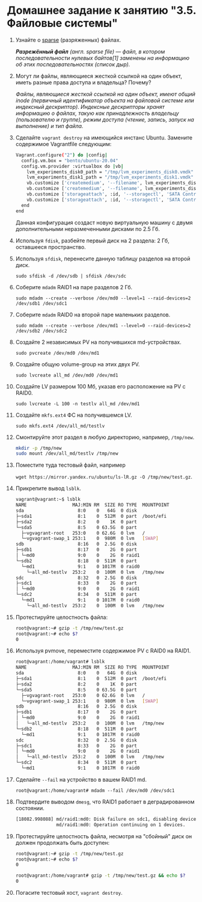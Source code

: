 # Домашнее задание к занятию "3.5. Файловые системы"

1. Узнайте о [sparse](https://ru.wikipedia.org/wiki/%D0%A0%D0%B0%D0%B7%D1%80%D0%B5%D0%B6%D1%91%D0%BD%D0%BD%D1%8B%D0%B9_%D1%84%D0%B0%D0%B9%D0%BB) (разряженных) файлах.

    _**Разрежённый файл** (англ. sparse file) — файл, в котором последовательности нулевых байтов[1] заменены на информацию об этих последовательностях (список дыр)._

2. Могут ли файлы, являющиеся жесткой ссылкой на один объект, иметь разные права доступа и владельца? Почему?

    _Файлы, являющиеся жесткой ссылкой на один объект, имеют общий inode (первичный идентификатор объекта на файловой системе или индексный дескриптор).
    Индексные дескрипторы хранят информацию о файлах, такую как принадлежность владельцу (пользователю и группе), режим доступа (чтение, запись, запуск на выполнение) и тип файла._

3. Сделайте `vagrant destroy` на имеющийся инстанс Ubuntu. Замените содержимое Vagrantfile следующим:

    ```bash
    Vagrant.configure("2") do |config|
      config.vm.box = "bento/ubuntu-20.04"
      config.vm.provider :virtualbox do |vb|
        lvm_experiments_disk0_path = "/tmp/lvm_experiments_disk0.vmdk"
        lvm_experiments_disk1_path = "/tmp/lvm_experiments_disk1.vmdk"
        vb.customize ['createmedium', '--filename', lvm_experiments_disk0_path, '--size', 2560]
        vb.customize ['createmedium', '--filename', lvm_experiments_disk1_path, '--size', 2560]
        vb.customize ['storageattach', :id, '--storagectl', 'SATA Controller', '--port', 1, '--device', 0, '--type', 'hdd', '--medium', lvm_experiments_disk0_path]
        vb.customize ['storageattach', :id, '--storagectl', 'SATA Controller', '--port', 2, '--device', 0, '--type', 'hdd', '--medium', lvm_experiments_disk1_path]
      end
    end
    ```

    Данная конфигурация создаст новую виртуальную машину с двумя дополнительными неразмеченными дисками по 2.5 Гб.

4. Используя `fdisk`, разбейте первый диск на 2 раздела: 2 Гб, оставшееся пространство.

5. Используя `sfdisk`, перенесите данную таблицу разделов на второй диск.

    `sudo sfdisk -d /dev/sdb | sfdisk /dev/sdc`

6. Соберите `mdadm` RAID1 на паре разделов 2 Гб.

    `sudo mdadm --create --verbose /dev/md0 --level=1 --raid-devices=2 /dev/sdb1 /dev/sdc1`

7. Соберите `mdadm` RAID0 на второй паре маленьких разделов.

    `sudo mdadm --create --verbose /dev/md1 --level=0 --raid-devices=2 /dev/sdb2 /dev/sdc2`

8. Создайте 2 независимых PV на получившихся md-устройствах.

    `sudo pvcreate /dev/md0 /dev/md1`

9. Создайте общую volume-group на этих двух PV.

    `sudo lvcreate all_md /dev/md0 /dev/md1`

10. Создайте LV размером 100 Мб, указав его расположение на PV с RAID0.

    `sudo lvcreate -L 100 -n testlv all_md /dev/md1`

11. Создайте `mkfs.ext4` ФС на получившемся LV.

    `sudo mkfs.ext4 /dev/all_md/testlv`

12. Смонтируйте этот раздел в любую директорию, например, `/tmp/new`.

    ```bash
    mkdir -p /tmp/new
    sudo mount /dev/all_md/testlv /tmp/new
    ```

13. Поместите туда тестовый файл, например 
 
    `wget https://mirror.yandex.ru/ubuntu/ls-lR.gz -O /tmp/new/test.gz`.

14. Прикрепите вывод `lsblk`.

    ```bash
    vagrant@vagrant:~$ lsblk
    NAME                 MAJ:MIN RM  SIZE RO TYPE  MOUNTPOINT
    sda                    8:0    0   64G  0 disk
    ├─sda1                 8:1    0  512M  0 part  /boot/efi
    ├─sda2                 8:2    0    1K  0 part
    └─sda5                 8:5    0 63.5G  0 part
      ├─vgvagrant-root   253:0    0 62.6G  0 lvm   /
      └─vgvagrant-swap_1 253:1    0  980M  0 lvm   [SWAP]
    sdb                    8:16   0  2.5G  0 disk
    ├─sdb1                 8:17   0    2G  0 part
    │ └─md0                9:0    0    2G  0 raid1
    └─sdb2                 8:18   0  511M  0 part
      └─md1                9:1    0 1017M  0 raid0
        └─all_md-testlv  253:2    0  100M  0 lvm   /tmp/new
    sdc                    8:32   0  2.5G  0 disk
    ├─sdc1                 8:33   0    2G  0 part
    │ └─md0                9:0    0    2G  0 raid1
    └─sdc2                 8:34   0  511M  0 part
      └─md1                9:1    0 1017M  0 raid0
        └─all_md-testlv  253:2    0  100M  0 lvm   /tmp/new
    ```

15. Протестируйте целостность файла:

     ```bash
     root@vagrant:~# gzip -t /tmp/new/test.gz
     root@vagrant:~# echo $?
     0
     ```

16. Используя pvmove, переместите содержимое PV с RAID0 на RAID1.

    ```bash
    root@vagrant:/home/vagrant# lsblk
    NAME                 MAJ:MIN RM  SIZE RO TYPE  MOUNTPOINT
    sda                    8:0    0   64G  0 disk
    ├─sda1                 8:1    0  512M  0 part  /boot/efi
    ├─sda2                 8:2    0    1K  0 part
    └─sda5                 8:5    0 63.5G  0 part
      ├─vgvagrant-root   253:0    0 62.6G  0 lvm   /
      └─vgvagrant-swap_1 253:1    0  980M  0 lvm   [SWAP]
    sdb                    8:16   0  2.5G  0 disk
    ├─sdb1                 8:17   0    2G  0 part
    │ └─md0                9:0    0    2G  0 raid1
    │   └─all_md-testlv  253:2    0  100M  0 lvm   /tmp/new
    └─sdb2                 8:18   0  511M  0 part
      └─md1                9:1    0 1017M  0 raid0
    sdc                    8:32   0  2.5G  0 disk
    ├─sdc1                 8:33   0    2G  0 part
    │ └─md0                9:0    0    2G  0 raid1
    │   └─all_md-testlv  253:2    0  100M  0 lvm   /tmp/new
    └─sdc2                 8:34   0  511M  0 part
      └─md1                9:1    0 1017M  0 raid0
    ```

17. Сделайте `--fail` на устройство в вашем RAID1 md.

    `root@vagrant:/home/vagrant# mdadm --fail /dev/md0 /dev/sdc1`

18. Подтвердите выводом `dmesg`, что RAID1 работает в деградированном состоянии.

    ```bash
    [18082.998088] md/raid1:md0: Disk failure on sdc1, disabling device.
                   md/raid1:md0: Operation continuing on 1 devices.
    ```
19. Протестируйте целостность файла, несмотря на "сбойный" диск он должен продолжать быть доступен:

     ```bash
     root@vagrant:~# gzip -t /tmp/new/test.gz
     root@vagrant:~# echo $?
     0
     ```
    
    ```bash
    root@vagrant:/home/vagrant# gzip -t /tmp/new/test.gz && echo $?
    0
    ```

20. Погасите тестовый хост, `vagrant destroy`.

